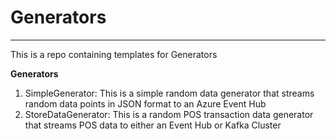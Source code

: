 # Generators
---  
This is a repo containing templates for Generators  
  
**Generators**  
1. SimpleGenerator: This is a simple random data generator that streams random data points in JSON format to an Azure Event Hub  
2. StoreDataGenerator: This is a random POS transaction data generator that streams POS data to either an Event Hub or Kafka Cluster